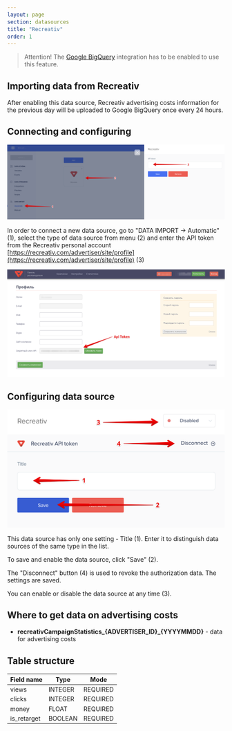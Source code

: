 ```yaml
---
layout: page
section: datasources
title: "Recreativ"
order: 1
---
```


> Attention! The [Google BigQuery](/integrations/google-bigquery) integration has to be enabled to use this feature.

## Importing data from Recreativ

After enabling this data source, Recreativ advertising costs information for the previous day will be uploaded to Google BigQuery once every 24 hours.

## Connecting and configuring

![](/img/recreativ.1.png)

In order to connect a new data source, go to "DATA IMPORT → Automatic" (1), select the type of data source from menu (2) and enter the API token from the Recreativ personal account [https://recreativ.com/advertiser/site/profile](https://recreativ.com/advertiser/site/profile) (3)

![](/img/recreativ.2.png)

## Configuring data source

![](/img/recreativ.3.png)


This data source has only one setting - Title (1). Enter it to distinguish data sources of the same type in the list.

To save and enable the data source, click "Save" (2).

The "Disconnect" button (4) is used to revoke the authorization data. The settings are saved.

You can enable or disable the data source at any time (3).

## Where to get data on advertising costs

- **recreativCampaignStatistics_{ADVERTISER_ID}_{YYYYMMDD}** - data for advertising costs

## Table structure

Field name|Type|Mode
--- | --- | ---
views | INTEGER | REQUIRED
clicks | INTEGER | REQUIRED
money | FLOAT | REQUIRED
is_retarget | BOOLEAN | REQUIRED
